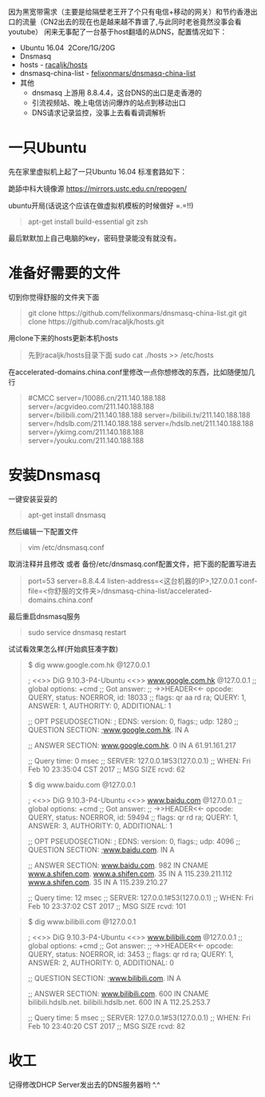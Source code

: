 因为黑宽带需求（主要是给隔壁老王开了个只有电信+移动的网关）和节约香港出口的流量（CN2出去的现在也是越来越不靠谱了,与此同时老爸竟然没事会看youtube）
闲来无事配了一台基于host翻墙的从DNS，配置情况如下：
<ul>
	<li>Ubuntu 16.04  2Core/1G/20G</li>
	<li>Dnsmasq</li>
	<li>hosts - <a href="https://github.com/racaljk/hosts" target="_blank" rel="noopener">racaljk/hosts</a></li>
	<li>dnsmasq-china-list - <a href="https://github.com/felixonmars/dnsmasq-china-list" target="_blank" rel="noopener">felixonmars/dnsmasq-china-list</a></li>
	<li>其他
<ul>
	<li>dnsmasq 上游用 8.8.4.4，这台DNS的出口是走香港的</li>
	<li>引流视频站、晚上电信访问爆炸的站点到移动出口</li>
	<li>DNS请求记录监控，没事上去看看调调解析</li>
</ul>
</li>
</ul>
<h1>一只Ubuntu</h1>
先在家里虚拟机上起了一只Ubuntu 16.04
标准套路如下：

跪舔中科大镜像源 <a href="https://mirrors.ustc.edu.cn/repogen/" target="_blank" rel="noopener">https://mirrors.ustc.edu.cn/repogen/</a>

ubuntu开局(话说这个应该在做虚拟机模板的时候做好 =.=!!)
<blockquote>apt-get install build-essential git zsh</blockquote>
最后默默加上自己电脑的key，密码登录能没有就没有。
<h1>准备好需要的文件</h1>
切到你觉得舒服的文件夹下面
<blockquote>git clone https://github.com/felixonmars/dnsmasq-china-list.git
git clone https://github.com/racaljk/hosts.git</blockquote>
用clone下来的hosts更新本机hosts
<blockquote>先到racaljk/hosts目录下面
sudo cat ./hosts >> /etc/hosts</blockquote>
在accelerated-domains.china.conf里修改一点你想修改的东西，比如随便加几行
<blockquote>#CMCC
server=/10086.cn/211.140.188.188
server=/acgvideo.com/211.140.188.188
server=/bilibili.com/211.140.188.188
server=/bilibili.tv/211.140.188.188
server=/hdslb.com/211.140.188.188
server=/hdslb.net/211.140.188.188
server=/ykimg.com/211.140.188.188
server=/youku.com/211.140.188.188</blockquote>
<h1>安装Dnsmasq</h1>
一键安装妥妥的
<blockquote>apt-get install dnsmasq</blockquote>
然后编辑一下配置文件
<blockquote>vim /etc/dnsmasq.conf</blockquote>
取消注释并且修改 或者 备份/etc/dnsmasq.conf配置文件，把下面的配置写进去
<blockquote>port=53
server=8.8.4.4
listen-address=<这台机器的IP>,127.0.0.1
conf-file=<你舒服的文件夹>/dnsmasq-china-list/accelerated-domains.china.conf</blockquote>
最后重启dnsmasq服务
<blockquote>sudo service dnsmasq restart</blockquote>
试试看效果怎么样(开始疯狂凑字数)
<blockquote>$ dig www.google.com.hk @127.0.0.1

; <<>> DiG 9.10.3-P4-Ubuntu <<>> www.google.com.hk @127.0.0.1
;; global options: +cmd
;; Got answer:
;; ->>HEADER<<- opcode: QUERY, status: NOERROR, id: 18033
;; flags: qr aa rd ra; QUERY: 1, ANSWER: 1, AUTHORITY: 0, ADDITIONAL: 1

;; OPT PSEUDOSECTION:
; EDNS: version: 0, flags:; udp: 1280
;; QUESTION SECTION:
;www.google.com.hk. IN A

;; ANSWER SECTION:
www.google.com.hk. 0 IN A 61.91.161.217

;; Query time: 0 msec
;; SERVER: 127.0.0.1#53(127.0.0.1)
;; WHEN: Fri Feb 10 23:35:04 CST 2017
;; MSG SIZE rcvd: 62</blockquote>
<blockquote>$ dig www.baidu.com @127.0.0.1

; <<>> DiG 9.10.3-P4-Ubuntu <<>> www.baidu.com @127.0.0.1
;; global options: +cmd
;; Got answer:
;; ->>HEADER<<- opcode: QUERY, status: NOERROR, id: 59494
;; flags: qr rd ra; QUERY: 1, ANSWER: 3, AUTHORITY: 0, ADDITIONAL: 1

;; OPT PSEUDOSECTION:
; EDNS: version: 0, flags:; udp: 4096
;; QUESTION SECTION:
;www.baidu.com. IN A

;; ANSWER SECTION:
www.baidu.com. 982 IN CNAME www.a.shifen.com.
www.a.shifen.com. 35 IN A 115.239.211.112
www.a.shifen.com. 35 IN A 115.239.210.27

;; Query time: 12 msec
;; SERVER: 127.0.0.1#53(127.0.0.1)
;; WHEN: Fri Feb 10 23:37:02 CST 2017
;; MSG SIZE rcvd: 101</blockquote>
<blockquote>$ dig www.bilibili.com @127.0.0.1

; <<>> DiG 9.10.3-P4-Ubuntu <<>> www.bilibili.com @127.0.0.1
;; global options: +cmd
;; Got answer:
;; ->>HEADER<<- opcode: QUERY, status: NOERROR, id: 3453
;; flags: qr rd ra; QUERY: 1, ANSWER: 2, AUTHORITY: 0, ADDITIONAL: 0

;; QUESTION SECTION:
;www.bilibili.com. IN A

;; ANSWER SECTION:
www.bilibili.com. 600 IN CNAME bilibili.hdslb.net.
bilibili.hdslb.net. 600 IN A 112.25.253.7

;; Query time: 5 msec
;; SERVER: 127.0.0.1#53(127.0.0.1)
;; WHEN: Fri Feb 10 23:40:20 CST 2017
;; MSG SIZE rcvd: 82</blockquote>
<h1>收工</h1>
记得修改DHCP Server发出去的DNS服务器哟 ^.^